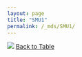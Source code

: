 ```yaml
---
layout: page
title: "SMU1"
permalink: /_mds/SMU1/
---
```


![](../../alns_9.28.22/aln_5HSAA101609_0.966.png?raw=true
)
[Back to Table](../../display)
